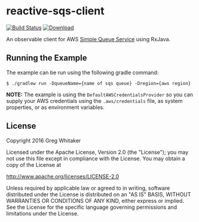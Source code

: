 # reactive-sqs-client
[![Build Status](https://travis-ci.org/gregwhitaker/reactive-sqs-client.svg?branch=master)](https://travis-ci.org/gregwhitaker/reactive-sqs-client)  [ ![Download](https://api.bintray.com/packages/gregwhitaker/maven/reactive-sqs-client/images/download.svg) ](https://bintray.com/gregwhitaker/maven/reactive-sqs-client/_latestVersion)

An observable client for AWS [Simple Queue Service](https://aws.amazon.com/sqs/) using RxJava.

## Running the Example
The example can be run using the following gradle command:

```
$ ./gradlew run -DqueueName={name of sqs queue} -Dregion={aws region}
```

**NOTE:** The example is using the `DefaultAWSCredentialsProvider` so you can supply your AWS credentials using the `.aws/credentials` file, as system properties, or as environment variables.

## License
Copyright 2016 Greg Whitaker

Licensed under the Apache License, Version 2.0 (the "License"); you may not use this file except in compliance with the License. You may obtain a copy of the License at

http://www.apache.org/licenses/LICENSE-2.0

Unless required by applicable law or agreed to in writing, software distributed under the License is distributed on an "AS IS" BASIS, WITHOUT WARRANTIES OR CONDITIONS OF ANY KIND, either express or implied. See the License for the specific language governing permissions and limitations under the License.
